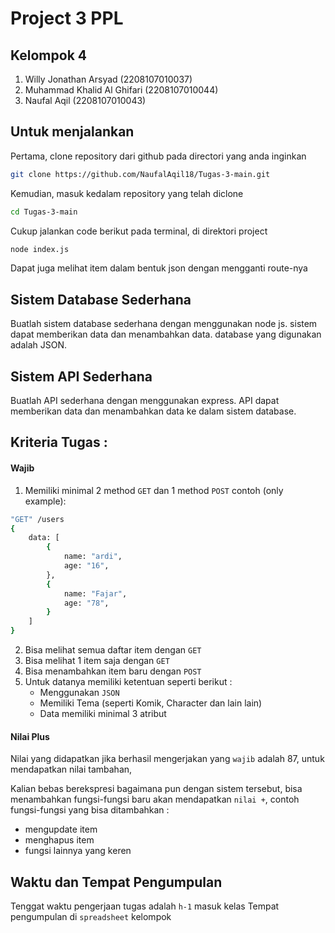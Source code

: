 # Project 3 PPL

## Kelompok 4

1. Willy Jonathan Arsyad (2208107010037)
2. Muhammad Khalid Al Ghifari (2208107010044)
3. ⁠Naufal Aqil (2208107010043)

## Untuk menjalankan

Pertama, clone repository dari github pada directori yang anda inginkan

```bash
git clone https://github.com/NaufalAqil18/Tugas-3-main.git
```

Kemudian, masuk kedalam repository yang telah diclone

```bash
cd Tugas-3-main
```

Cukup jalankan code berikut pada terminal, di direktori project

```bash
node index.js
```

Dapat juga melihat item dalam bentuk json dengan mengganti route-nya

## Sistem Database Sederhana

Buatlah sistem database sederhana dengan menggunakan node js. sistem dapat memberikan data dan menambahkan data. database yang digunakan adalah JSON.

## Sistem API Sederhana

Buatlah API sederhana dengan menggunakan express. API dapat memberikan data dan menambahkan data ke dalam sistem database.

## Kriteria Tugas :

#### Wajib

1. Memiliki minimal 2 method `GET` dan 1 method `POST`
   contoh (only example):

```bash
"GET" /users
{
    data: [
        {
            name: "ardi",
            age: "16",
        },
        {
            name: "Fajar",
            age: "78",
        }
    ]
}
```

2. Bisa melihat semua daftar item dengan `GET`
3. Bisa melihat 1 item saja dengan `GET`
4. Bisa menambahkan item baru dengan `POST`
5. Untuk datanya memiliki ketentuan seperti berikut :
    - Menggunakan `JSON`
    - Memiliki Tema (seperti Komik, Character dan lain lain)
    - Data memiliki minimal 3 atribut

#### Nilai Plus

Nilai yang didapatkan jika berhasil mengerjakan yang `wajib` adalah 87, untuk mendapatkan nilai tambahan,

Kalian bebas berekspresi bagaimana pun dengan sistem tersebut, bisa menambahkan fungsi-fungsi baru akan mendapatkan `nilai +`, contoh fungsi-fungsi yang bisa ditambahkan :

-   mengupdate item
-   menghapus item
-   fungsi lainnya yang keren

## Waktu dan Tempat Pengumpulan

Tenggat waktu pengerjaan tugas adalah `h-1` masuk kelas
Tempat pengumpulan di `spreadsheet` kelompok
